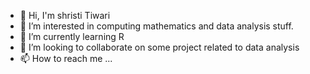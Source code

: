 - 👋 Hi, I'm shristi  Tiwari
- 👀 I’m interested in computing mathematics and data analysis stuff.
- 🌱 I’m currently learning R
- 💞️ I’m looking to collaborate on some project related to data analysis
- 📫 How to reach me ...

<!---
sinbrts/sinbrts is a ✨ special ✨ repository because its `README.md` (this file) appears on your GitHub profile.
You can click the Preview link to take a look at your changes.
--->

